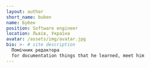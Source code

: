 ```yaml
---
layout: author
short_name: buben
name: Бубен
position: Software engineer
location: Львів, Україна
avatar: /assets/img/avatar.jpg
bio: >- # site description
  Помічник редактора
  for documentation things that he learned, meet him
---
```

